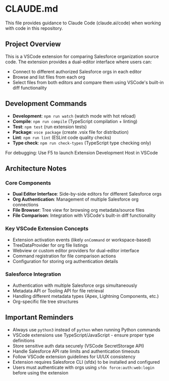 # CLAUDE.md

This file provides guidance to Claude Code (claude.ai/code) when working with code in this repository.

## Project Overview

This is a VSCode extension for comparing Salesforce organization source code. The extension provides a dual-editor interface where users can:
- Connect to different authorized Salesforce orgs in each editor
- Browse and list files from each org
- Select files from both editors and compare them using VSCode's built-in diff functionality

## Development Commands

- **Development**: `npm run watch` (watch mode with hot reload)
- **Compile**: `npm run compile` (TypeScript compilation + linting)
- **Test**: `npm test` (run extension tests)
- **Package**: `vsce package` (create .vsix file for distribution)
- **Lint**: `npm run lint` (ESLint code quality checks)
- **Type check**: `npm run check-types` (TypeScript type checking only)

For debugging: Use F5 to launch Extension Development Host in VSCode

## Architecture Notes

### Core Components
- **Dual Editor Interface**: Side-by-side editors for different Salesforce orgs
- **Org Authentication**: Management of multiple Salesforce org connections
- **File Browser**: Tree view for browsing org metadata/source files
- **File Comparison**: Integration with VSCode's built-in diff functionality

### Key VSCode Extension Concepts
- Extension activation events (likely `onCommand` or workspace-based)
- TreeDataProvider for org file listings
- Webview or custom editor providers for dual-editor interface
- Command registration for file comparison actions
- Configuration for storing org authentication details

### Salesforce Integration
- Authentication with multiple Salesforce orgs simultaneously
- Metadata API or Tooling API for file retrieval
- Handling different metadata types (Apex, Lightning Components, etc.)
- Org-specific file tree structures

## Important Reminders

- Always use `python3` instead of `python` when running Python commands
- VSCode extensions use TypeScript/JavaScript - ensure proper type definitions
- Store sensitive auth data securely (VSCode SecretStorage API)
- Handle Salesforce API rate limits and authentication timeouts
- Follow VSCode extension guidelines for UI/UX consistency
- Extension requires Salesforce CLI (sfdx) to be installed and configured
- Users must authenticate with orgs using `sfdx force:auth:web:login` before using the extension